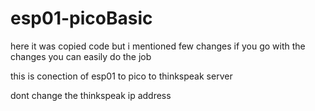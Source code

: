 # esp01-picoBasic

here it was copied code but i mentioned few changes
if you go with the changes you can easily do the job

this is conection of esp01 to pico to thinkspeak server 

dont change the thinkspeak ip address
